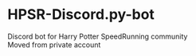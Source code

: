 # HPSR-Discord.py-bot
Discord bot for Harry Potter SpeedRunning community  
Moved from private account
